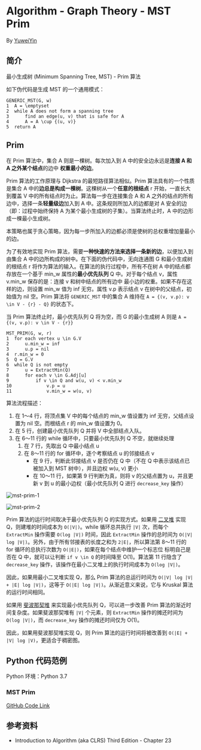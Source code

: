 # Algorithm - Graph Theory - MST Prim

By [YuweiYin](https://yuweiyin.github.io/)

## 简介

最小生成树 (Minimum Spanning Tree, MST) - Prim 算法

如下伪代码是生成 MST 的一个通用模式：

```
GENERIC_MST(G, w)
1  A = \emptyset
2  while A does not form a spanning tree
3      find an edge(u, v) that is safe for A
4      A = A \cup {(u, v)}
5  return A
```

## Prim

在 Prim 算法中，集合 A 则是一棵树。每次加入到 A 中的安全边永远是**连接 A 和 A 之外某个结点**的边中 **权重最小的边**。

Prim 算法的工作原理与 Dijkstra 的最短路径算法相似。Prim 算法具有的一个性质是集合 A 中的**边总是构成一棵树**。这棵树从一个**任意的根结点** r 开始，一直长大到覆盖 V 中的所有结点时为止。算法每一步在连接集合 A 和 A 之外的结点的所有边中，选择一条**轻量级边**加入到 A 中。这条规则所加入的边都是对 A 安全的边（即：过程中始终保持 A 为某个最小生成树的子集）。当算法终止时，A 中的边形成一棵最小生成树。

本策略也属于贪心策略，因为每一步所加入的边都必须是使树的总权重增加量最小的边。

为了有效地实现 Prim 算法，需要**一种快速的方法来选择一条新的边**，以便加入到 由集合 A 中的边所构成的树中。在下面的伪代码中，无向连通图 G 和最小生成树的根结点 r 将作为算法的输入。在算法的执行过程中，所有不在树 A 中的结点都存放在一个基于 min_w 属性的**最小优先队列** Q 中。对于每个结点 v，属性 v.min_w 保存的是：连接 v 和树中结点的所有边中 最小边的权重。如果不存在这样的边，则设置 min_w 值为 inf 无穷。属性 v.p 表示结点 v 在树中的父结点，初始值为 nil 空。Prim 算法将 `GENERIC_MST` 中的集合 A 维持在 `A = {(v, v.p): v \in V - {r} - Q}` 的状态下。

当 Prim 算法终止时，最小优先队列 Q 将为空，而 G 的最小生成树 A 则是 `A = {(v, v.p): v \in V - {r}}`

```
MST_PRIM(G, w, r)
1  for each vertex u \in G.V
2      u.min_w = inf
3      u.p = nil
4  r.min_w = 0
5  Q = G.V
6  while Q is not empty
7      u = ExtractMin(Q)
8      for each v \in G.Adj[u]
9          if v \in Q and w(u, v) < v.min_w
10             v.p = u
11             v.min_w = w(u, v)
```

算法流程描述：

1. 在 1～4 行，将顶点集 V 中的每个结点的 min_w 值设置为 inf 无穷，父结点设置为 nil 空。而根结点 r 的 min_w 值设置为 0。
2. 在 5 行，创建最小优先队列 Q 并将 V 中全部结点入队。
3. 在 6～11 行的 while 循环中，只要最小优先队列 Q 不空，就继续处理
    1. 在 7 行，先取出 Q 中最小结点 u
    2. 在 8～11 行的 for 循环中，逐个考察结点 u 的邻接结点 v
    	- 在 9 行，判断此邻接结点 v 是否仍在 Q 中（不在 Q 中表示该结点已被加入到 MST 树中），并且边权 w(u, v) 更小
        - 在 10～11 行，如果第 9 行判断为真，则将 v 的父结点置为 u，并且更新 v 到 u 的最小边权（最小优先队列 Q 进行 `decrease_key` 操作）

![mst-prim-1](/img/info-technology/algorithm/graph-theory/minimum-spanning-tree/mst-prim-1.png)

![mst-prim-2](/img/info-technology/algorithm/graph-theory/minimum-spanning-tree/mst-prim-2.png)

Prim 算法的运行时间取决于最小优先队列 Q 的实现方式。如果用 [二叉堆](../../data_structure/heap-priority-queue) 实现 Q，则建堆的时间成本为 `O(|V|)`。while 循环总共执行 `|V|` 次，而每个 `ExtractMin` 操作需要 `O(log |V|)` 时间，因此 `ExtractMin` 操作的总时间为 `O(|V| log |V|)`。另外，由于所有邻接表的长度之和为 `2|E|`，所以算法第 8～11 行的 for 循环的总执行次数为 `O(|E|)`，如果在每个结点中维护一个标志位 标明自己是否在 Q 中，就可以让判断 `if v \in Q` 的时间降至 O(1)。算法第 11 行隐含了 `decrease_key` 操作，该操作在最小二叉堆上的执行时间成本为 `O(log |V|)`。

因此，如果用最小二叉堆实现 Q，那么 Prim 算法的总运行时间为 `O(|V| log |V| + |E| log |V|)`，这等于 `O(|E| log |V|)`。从渐近意义来说，它与 Kruskal 算法的运行时间相同。

如果用 [斐波那契堆](../../data-structure/fibonacci-heap) 来实现最小优先队列 Q，可以进一步改善 Prim 算法的渐近时间复杂度。如果斐波那契堆有 `|V|` 个元素，则 `ExtractMin` 操作的摊还时间为 `O(log |V|)`，而 `decrease_key` 操作的摊还时间仅为 O(1)。

因此，如果用斐波那契堆实现 Q，则 Prim 算法的运行时间将被改善到 `O(|E| + |V| log |V)`，更适合于稠密图。

## Python 代码范例

Python 环境：Python 3.7

### MST Prim

[GitHub Code Link](https://github.com/YuweiYin/Code_Play/blob/master/Algorithm-Essence/graph-theory/minimum-spanning-tree/mst-prim.py)

## 参考资料

- Introduction to Algorithm (aka CLRS) Third Edition - Chapter 23
